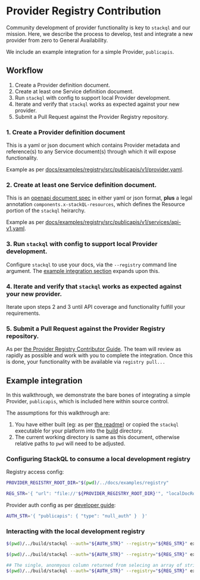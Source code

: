 
# Provider Registry Contribution

Community development of provider functionality is key to `stackql` and our mission.
Here, we describe the process to develop, test and integrate a new provider from zero to General Availability.

We include an example integration for a simple Provider, `publicapis`.

## Workflow

1. Create a Provider definition document.
2. Create at least one Service definition document.
3. Run `stackql` with config to support local Provider development.
4. Iterate and verify that `stackql` works as expected against your new provider.
5. Submit a Pull Request against the Provider Registry repository.


### 1. Create a Provider definition document

This is a yaml or json document which contains Provider metadata and reference(s) to any Service document(s) through which it will expose functionality.

Example as per [docs/examples/registry/src/publicapis/v1/provider.yaml](/docs/examples/registry/src/publicapis/v1/provider.yaml).

### 2. Create at least one Service definition document.

This is an [openapi document spec](https://swagger.io/specification/) in either yaml or json format, **plus** a legal annotation `components.x-stackQL-resources`, which defines the Resource portion of the `stackql` heirarchy.

Example as per [docs/examples/registry/src/publicapis/v1/services/api-v1.yaml](/docs/examples/registry/src/publicapis/v1/services/api-v1.yaml).


### 3. Run `stackql` with config to support local Provider development.

Configure `stackql` to use your docs, via the `--registry` command line argument.  The [example integration section](#Configuring-StackQL-to-consume-a-local-development-registry) expands upon this.

### 4. Iterate and verify that `stackql` works as expected against your new provider.

Iterate upon steps 2 and 3 until API coverage and functionality fulfill your requirements.

### 5. Submit a Pull Request against the Provider Registry repository.

As per [the Provider Registry Contributor Guide](https://github.com/stackql/stackql-provider-registry/blob/main/.github/CONTRIBUTING.md).  The team will review as rapidly as possible and work with you to complete the integration.  Once this is done, your functionality with be available via `registry pull...`

## Example integration

In this walkthrough, we demonstrate the bare bones of integrating a simple Provider,
`publicapis`, which is included here within source control.

The assumptions for this walkthrough are:

1. You have either built (eg: as per [the readme](/README.md#build)) or copied the `stackql` executable for your platform into the [build](/build) directory.
2. The current working directory is same as this document, otherwise relative paths to `pwd` will need to be adjusted.

### Configuring StackQL to consume a local development registry

Registry access config:

```bash
PROVIDER_REGISTRY_ROOT_DIR="$(pwd)/../docs/examples/registry"

REG_STR='{ "url": "file://'${PROVIDER_REGISTRY_ROOT_DIR}'", "localDocRoot": "'${PROVIDER_REGISTRY_ROOT_DIR}'",  "verifyConfig": {"nopVerify": true } }'
```

Provider auth config as per [developer guide](/docs/developer_guide.md#provider-authentication):

```bash
AUTH_STR='{ "publicapis": { "type": "null_auth" }  }'
```

### Interacting with the local development registry

```bash
$(pwd)/../build/stackql --auth="${AUTH_STR}" --registry="${REG_STR}" exec "select API from publicapis.api.apis where API like 'Dog%' limit 10;"

$(pwd)/../build/stackql --auth="${AUTH_STR}" --registry="${REG_STR}" exec "select API from publicapis.api.random where title =  'Dog';"

## The single, anonmyous column returned from selecing an array of strings is a core issue to fix separate to this
$(pwd)/../build/stackql --auth="${AUTH_STR}" --registry="${REG_STR}" exec "select * from publicapis.api.categories limit 5;"
```
